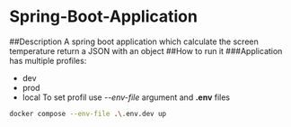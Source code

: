 # Spring-Boot-Application

##Description
A spring boot application which calculate the screen temperature         return a JSON with an object 
##How to run it
###Application has multiple profiles:
- dev
- prod
- local
To set profil use *--env-file* argument and **.env** files 
```sh
docker compose --env-file .\.env.dev up
```